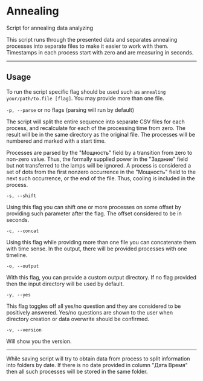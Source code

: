 # Annealing

Script for annealing data analyzing

This script runs through the presented data and separates annealing processes into separate files to make it easier to work with them. Timestamps in each process start with zero and are measuring in seconds.

---

## Usage

To run the script specific flag should be used such as `annealing your/path/to.file [flag]`. You may provide more than one file.

`-p, --parse` or no flags (parsing will run by default)

The script will split the entire sequence into separate CSV files for each process, and recalculate for each of the processing time from zero. The result will be in the same directory as the original file. The processes will be numbered and marked with a start time.

Processes are parsed by the "Мощность" field by a transition from zero to non-zero value. Thus, the formally supplied power in the "Задание" field but not transferred to the lamps will be ignored. A process is considered a set of dots from the first nonzero occurrence in the "Мощность" field to the next such occurrence, or the end of the file. Thus, cooling is included in the process.

`-s, --shift`

Using this flag you can shift one or more processes on some offset by providing such parameter after the flag. The offset considered to be in seconds.

`-c, --concat`

Using this flag while providing more than one file you can concatenate them with time sense. In the output, there will be provided processes with one timeline.

`-o, --output`

With this flag, you can provide a custom output directory. If no flag provided then the input directory will be used by default.

`-y, --yes`

This flag toggles off all yes/no question and they are considered to be positively answered. Yes/no questions are shown to the user when directory creation or data overwrite should be confirmed.

`-v, --version`

Will show you the version.

---

While saving script will try to obtain data from process to split information into folders by date. If there is no date provided in column "Дата Время" then all such processes will be stored in the same folder.